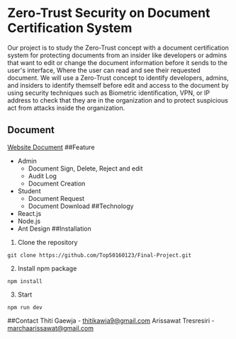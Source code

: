 # Zero-Trust Security on Document Certification System
Our project is to study the Zero-Trust concept with a document certification system for protecting documents from an insider like developers or admins that want to edit or change the document information before it sends to the user's interface, Where the user can read and see their requested document. We will use a Zero-Trust concept to identify developers, admins, and insiders to identify themself before edit and access to the document by using security techniques such as Biometric identification, VPN, or IP address to check that they are in the organization and to protect suspicious act from attacks inside the organization. 
## Document
[Website Document](https://onedrive.live.com/edit?id=A46F621E084309E5!228631&resid=A46F621E084309E5!228631&ithint=file%2cdocx&authkey=!ABBzWdRgnddV2Aw&wdo=2&cid=a46f621e084309e5)
##Feature
- Admin
  - Document Sign, Delete, Reject and edit
  - Audit Log
  - Document Creation
- Student
  - Document Request
  - Document Download
##Technology
- React.js
- Node.js
- Ant Design
##Installation
1. Clone the repository
  ```
  git clone https://github.com/Top50160123/Final-Project.git
  ```
2. Install npm package
  ```
  npm install
  ```
3. Start
  ```
  npm run dev
  ```
##Contact
Thiti Gaewja - thitikawja9@gmail.com
Arissawat Tresresiri - marchaarissawat@gmail.com

